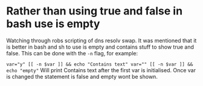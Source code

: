 # Rather than using true and false in bash use is empty

Watching through robs scripting of dns resolv swap. It was mentioned
that it is better in bash and sh to use is empty and contains stuff to
show true and false. This can be done with the `-n` flag, for example:

``
var="y"
[[ -n $var ]] && echo "Contains text"
var=""
[[ -n $var ]] && echo "empty"
``
Will print Contains text after the first var is initialised.
Once var is changed the statement is false and empty wont be shown.



